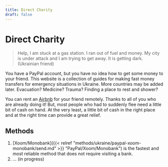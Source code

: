 ```yaml
---
title: Direct Charity
draft: false
---
```


# Direct Charity

> Help, I am stuck at a gas station. I ran out of fuel and money. My city is under attack and I am trying to get away. It is getting dark. (Ukrainian friend)

You have a PayPal account, but you have no idea how to get some money to your friend. This website is a collection of guides for making fast money transfers for emergency situations in Ukraine. More countries may be added later. Evacuation? Medicine? Trauma? Finding a place to rest and shower?

You can rent an [Airbnb](https://www.airbnb.com/) for your friend remotely. Thanks to all of you who are already doing it! But, most people who had to suddenly flee need a little bit of cash on hand. At the very least, a little bit of cash in the right place and at the right time can provide a great relief.

## Methods

1. [Xoom/Monobank]({{< relref "methods/ukraine/paypal-xoom-monobank/send.md" >}} "PayPal/Xoom/Monobank") is the fastest and most reliable method that does not require visiting a bank.
2. ... (in progress)
